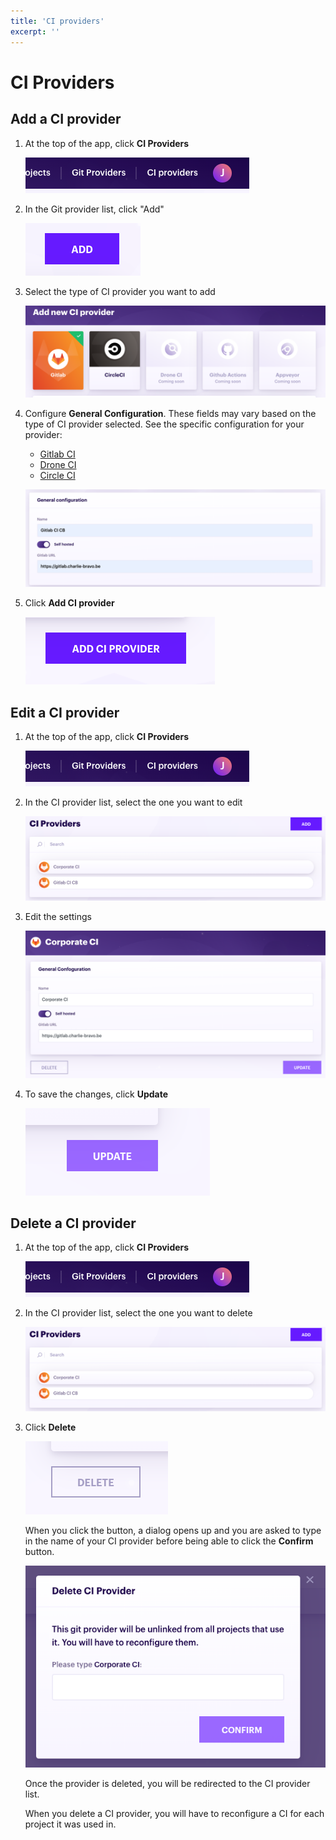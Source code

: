 ```yaml
---
title: 'CI providers'
excerpt: ''
---
```


# CI Providers

<div class="table-of-content"></div>

## Add a CI provider

1. At the top of the app, click **CI Providers**

    ![](../../../images/ci-providers/header-link.png)
    
1. In the Git provider list, click "Add"

    ![](../../../images/ci-providers/add-button.png)

1. Select the type of CI provider you want to add

    ![](../../../images/ci-providers/select-type.png)
    
1. Configure **General Configuration**. These fields may vary based on the type of CI provider selected. See the specific configuration for your provider:

    - [Gitlab CI](/ci-providers/gitlab-ci#provider-settings)    
    - [Drone CI](/ci-providers/drone-ci#provider-settings)
    - [Circle CI](/ci-providers/circle-ci#provider-settings)

    ![](../../../images/ci-providers/general-config.png)
    
1. Click **Add CI provider**

    ![](../../../images/ci-providers/add-ci-provider-button.png)
    
## Edit a CI provider

1. At the top of the app, click **CI Providers**

    ![](../../../images/ci-providers/header-link.png)
    
1. In the CI provider list, select the one you want to edit

    ![](../../../images/ci-providers/select-in-list.png)
    
1. Edit the settings

    ![](../../../images/ci-providers/form.png)
    
1. To save the changes, click **Update**

    ![](../../../images/ci-providers/update-button.png)
    
## Delete a CI provider

1. At the top of the app, click **CI Providers**

    ![](../../../images/ci-providers/header-link.png)
    
1. In the CI provider list, select the one you want to delete

    ![](../../../images/ci-providers/select-in-list.png)

1. Click **Delete**

    ![](../../../images/ci-providers/delete-button.png)

   When you click the button, a dialog opens up and you are asked to type in the name of your CI provider before being able to click the **Confirm** button.
       
   ![](../../../images/ci-providers/confirm-delete.png)
   
   Once the provider is deleted, you will be redirected to the CI provider list.

    <div class="blockquote" data-props='{ "mod": "info" }'>
        When you delete a CI provider, you will have to reconfigure a CI for each project it was used in.
    </div>
